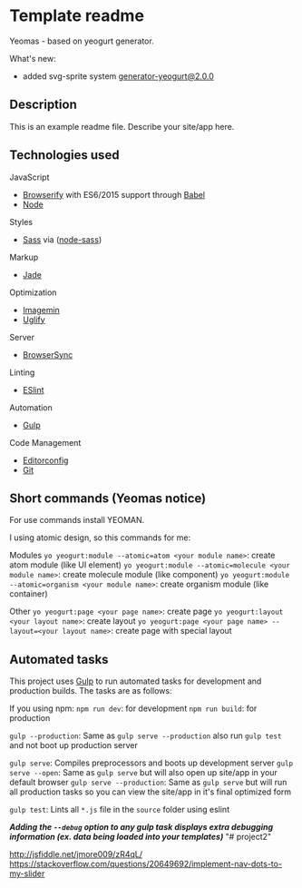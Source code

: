 # Template readme

Yeomas - based on yeogurt generator.

What's new:
  - added svg-sprite system
[generator-yeogurt@2.0.0](https://github.com/larsonjj/generator-yeogurt)

## Description

This is an example readme file.
Describe your site/app here.

## Technologies used

JavaScript
- [Browserify](http://browserify.org/) with ES6/2015 support through [Babel](https://babeljs.io/)
- [Node](https://nodejs.org/)

Styles
- [Sass](http://sass-lang.com/) via ([node-sass](https://github.com/sass/node-sass))

Markup
- [Jade](http://jade-lang.com/)

Optimization
- [Imagemin](https://github.com/imagemin/imagemin)
- [Uglify](https://github.com/mishoo/UglifyJS)

Server
- [BrowserSync](http://www.browsersync.io/)

Linting
- [ESlint](http://eslint.org/)

Automation
- [Gulp](http://gulpjs.com)

Code Management
- [Editorconfig](http://editorconfig.org/)
- [Git](https://git-scm.com/)

## Short commands (Yeomas notice)

For use commands install YEOMAN.

I using atomic design, so this commands for me:

Modules
`yo yeogurt:module --atomic=atom <your module name>`: create atom module (like UI element)
`yo yeogurt:module --atomic=molecule <your module name>`: create molecule module (like component)
`yo yeogurt:module --atomic=organism <your module name>`: create organism module (like container)

Other
`yo yeogurt:page <your page name>`: create page
`yo yeogurt:layout <your layout name>`: create layout
`yo yeogurt:page <your page name> --layout=<your layout name>`: create page with special layout

## Automated tasks

This project uses [Gulp](http://gulpjs.com) to run automated tasks for development and production builds.
The tasks are as follows:

If you using npm:
`npm run dev`: for development
`npm run build`: for production

`gulp --production`: Same as `gulp serve --production` also run `gulp test` and  not boot up production server

`gulp serve`: Compiles preprocessors and boots up development server
`gulp serve --open`: Same as `gulp serve` but will also open up site/app in your default browser
`gulp serve --production`: Same as `gulp serve` but will run all production tasks so you can view the site/app in it's final optimized form

`gulp test`: Lints all `*.js` file in the `source` folder using eslint

***Adding the `--debug` option to any gulp task displays extra debugging information (ex. data being loaded into your templates)***
"# project2" 








http://jsfiddle.net/jmore009/zR4qL/
https://stackoverflow.com/questions/20649692/implement-nav-dots-to-my-slider